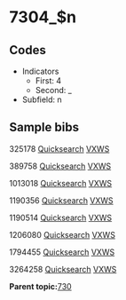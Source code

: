# 7304\_$n

## Codes

-   Indicators
    -   First: 4
    -   Second: \_
-   Subfield: n

## Sample bibs

325178 [Quicksearch](https://search.library.yale.edu/catalog/325178) [VXWS](http://prodorbis.library.yale.edu:7014/vxws/GetHoldingsService?bibId=325178)

389758 [Quicksearch](https://search.library.yale.edu/catalog/389758) [VXWS](http://prodorbis.library.yale.edu:7014/vxws/GetHoldingsService?bibId=389758)

1013018 [Quicksearch](https://search.library.yale.edu/catalog/1013018) [VXWS](http://prodorbis.library.yale.edu:7014/vxws/GetHoldingsService?bibId=1013018)

1190356 [Quicksearch](https://search.library.yale.edu/catalog/1190356) [VXWS](http://prodorbis.library.yale.edu:7014/vxws/GetHoldingsService?bibId=1190356)

1190514 [Quicksearch](https://search.library.yale.edu/catalog/1190514) [VXWS](http://prodorbis.library.yale.edu:7014/vxws/GetHoldingsService?bibId=1190514)

1206080 [Quicksearch](https://search.library.yale.edu/catalog/1206080) [VXWS](http://prodorbis.library.yale.edu:7014/vxws/GetHoldingsService?bibId=1206080)

1794455 [Quicksearch](https://search.library.yale.edu/catalog/1794455) [VXWS](http://prodorbis.library.yale.edu:7014/vxws/GetHoldingsService?bibId=1794455)

3264258 [Quicksearch](https://search.library.yale.edu/catalog/3264258) [VXWS](http://prodorbis.library.yale.edu:7014/vxws/GetHoldingsService?bibId=3264258)

**Parent topic:**[730](../../tags/730/730.md)

